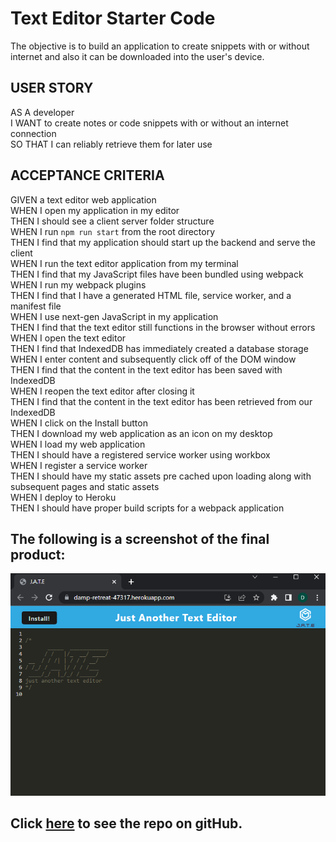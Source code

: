 # Text Editor Starter Code

The objective is to build an application to create snippets with or without internet and also it can be downloaded into the user's device.

## USER STORY

AS A developer</br>
I WANT to create notes or code snippets with or without an internet connection</br>
SO THAT I can reliably retrieve them for later use</br> 

## ACCEPTANCE CRITERIA

GIVEN a text editor web application</br>
WHEN I open my application in my editor</br>
THEN I should see a client server folder structure</br>
WHEN I run `npm run start` from the root directory</br>
THEN I find that my application should start up the backend and serve the client</br>
WHEN I run the text editor application from my terminal</br>
THEN I find that my JavaScript files have been bundled using webpack</br>
WHEN I run my webpack plugins</br>
THEN I find that I have a generated HTML file, service worker, and a manifest file</br>
WHEN I use next-gen JavaScript in my application</br>
THEN I find that the text editor still functions in the browser without errors</br>
WHEN I open the text editor</br>
THEN I find that IndexedDB has immediately created a database storage</br>
WHEN I enter content and subsequently click off of the DOM window</br>
THEN I find that the content in the text editor has been saved with IndexedDB</br>
WHEN I reopen the text editor after closing it</br>
THEN I find that the content in the text editor has been retrieved from our IndexedDB</br>
WHEN I click on the Install button</br>
THEN I download my web application as an icon on my desktop</br>
WHEN I load my web application</br>
THEN I should have a registered service worker using workbox</br>
WHEN I register a service worker</br>
THEN I should have my static assets pre cached upon loading along with subsequent pages and static assets</br>
WHEN I deploy to Heroku</br>
THEN I should have proper build scripts for a webpack application</br>

## The following is a screenshot of the final product:

![alt text](./client/src/images/J.A.T.E.png)


## Click [here](https://github.com/dolivafig/textEdit) to see the repo on gitHub.
